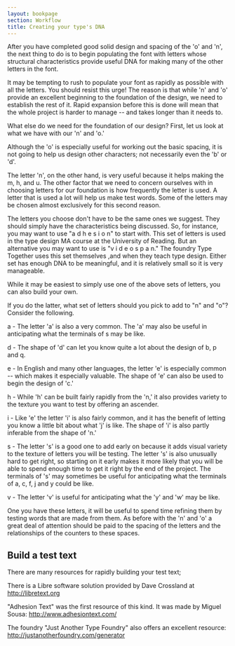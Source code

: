 ```yaml
---
layout: bookpage
section: Workflow
title: Creating your type's DNA
---
```


After you have completed good solid design and spacing of the 'o' and 'n', the next thing to do is to begin populating the font with letters whose structural characteristics provide useful DNA for making many of the other letters in the font.

It may be tempting to rush to populate your font as rapidly as possible with all the letters. You should resist this urge! The reason is that while 'n' and 'o' provide an excellent beginning to the foundation of the design, we need to establish the rest of it. Rapid expansion before this is done will mean that the whole project is harder to manage -- and takes longer than it needs to.

What else do we need for the foundation of our design? First, let us look at what we have with our 'n' and 'o.'

Although the 'o' is especially useful for working out the basic spacing, it is not going to help us design other characters; not necessarily even the 'b' or 'd'.

The letter 'n', on the other hand, is very useful because it helps making the m, h, and u. The other factor that we need to concern ourselves with in choosing letters for our foundation is how frequently the letter is used. A letter that is used a lot will help us make test words. Some of the letters may be chosen almost exclusively for this second reason.

The letters you choose don't have to be the same ones we suggest. They should simply have the characteristics being discussed. So, for instance, you may want to use "a d h e s i o n" to start with. This set of letters is used in the type design MA course at the University of Reading. But an alternative you may want to use is "v i d e o s p a n." The foundry Type Together uses this set themselves ,and when they teach type design. Either set has enough DNA to be meaningful, and it is relatively small so it is very manageable.

While it may be easiest to simply use one of the above sets of letters, you can also build your own.

If you do the latter, what set of letters should you pick to add to "n" and "o"? Consider the following.

a - The letter 'a' is also a very common. The 'a' may also be useful in anticipating what the terminals of s may be like.

d - The shape of 'd' can let you know quite a lot about the design of b, p and q.

e - In English and many other languages, the letter 'e' is especially common -- which makes it especially valuable. The shape of 'e' can also be used to begin the design of 'c.'

h - While 'h' can be built fairly rapidly from the 'n,' it also provides variety to the texture you want to test by offering an ascender.

i - Like 'e' the letter 'i' is also fairly common, and it has the benefit of letting you know a little bit about what 'j' is like. The shape of 'i' is also partly inferable from the shape of 'n.'

s - The letter 's' is a good one to add early on because it adds visual variety to the texture of letters you will be testing. The letter 's' is also unusually hard to get right, so starting on it early makes it more likely that you will be able to spend enough time to get it right by the end of the project. The terminals of 's' may sometimes be useful for anticipating what the terminals of a, c, f, j and y could be like.

v - The letter 'v' is useful for anticipating what the 'y' and 'w' may be like.

One you have these letters, it will be useful to spend time refining them by testing words that are made from them. As before with the 'n' and 'o' a great deal of attention should be paid to the spacing of the letters and the relationships of the counters to these spaces.

## Build a test text

There are many resources for rapidly building your test text;

There is a Libre software solution provided by Dave Crossland at <a href="http://libretext.org/">http://libretext.org</a>

"Adhesion Text" was the first resource of this kind. It was made by Miguel Sousa: <a href="http://www.adhesiontext.com/">http://www.adhesiontext.com/</a>

The foundry "Just Another Type Foundry" also offers an excellent resource: <a href="http://justanotherfoundry.com/generator">http://justanotherfoundry.com/generator</a></p>